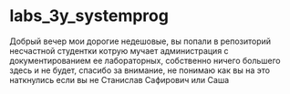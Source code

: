 # labs_3y_systemprog
Добрый вечер мои дорогие недешовые, вы попали в репозиторий несчастной студентки котрую мучает администрация с документированием ее лабораторных, собственно ничего большего здесь и не будет, спасибо за внимание, не понимаю как вы на это наткнулись если вы не Станислав Сафирович или Саша
